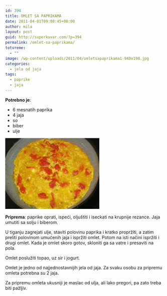 ```yaml
---
id: 394
title: OMLET SA PAPRIKAMA
date: 2011-04-01T09:08:45+00:00
author: mila
layout: post
guid: http://superkuvar.com/?p=394
permalink: /omlet-sa-paprikama/
totvreme:
  - ""
image: /wp-content/uploads/2011/04/omletsapaprikama1-940x198.jpg
categories:
  - jela od jaja
tags:
  - paprike
  - jaja
---
```

**Potrebno je**:

  * 6 mesnatih paprika
  * 4 jaja
  * so
  * biber
  * ulje

[<img class="alignnone size-medium wp-image-8899" src="/wp-content/uploads/2011/04/omletsapaprikama1-1024x768.jpg" alt="omletsapaprikama" width="300" height="225" />](/wp-content/uploads/2011/04/omletsapaprikama1.jpg)

**Priprema**: paprike oprati, ispeći, oljuštiti i iseckati na krupnije rezance. Jaja umutiti sa solju i biberom.

U tiganju zagrejati ulje, staviti polovinu paprika i kratko propržiti, a zatim preliti polovinom umućenih jaja i ispržiti omlet. Potom na isti načini ispržiti i drugi omlet. Kada je omlet skoro gotov, skloniti ga sa vatre i presaviti na pola.

Omlet poslužiti topao, uz sir i jogurt.

Omlet je jedno od najjednostavnijih jela od jaja. Za svaku osobu za pripremu omleta potrebna su 2 jaja.

Za pripremu omleta ukusniji je maslac od ulja, ali lako pregori, pa zato treba biti pažljiv.